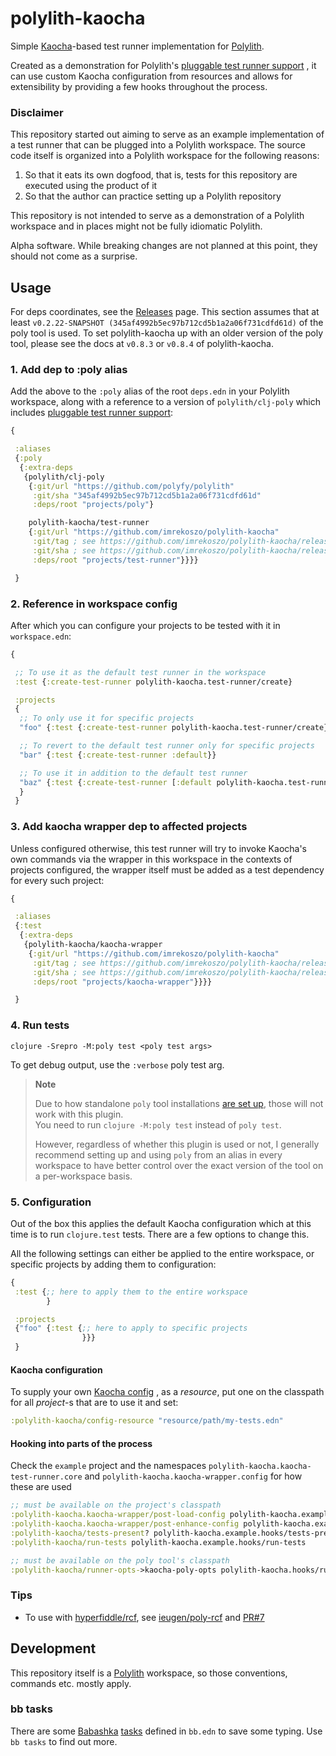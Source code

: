 # polylith-kaocha

Simple [Kaocha](https://github.com/lambdaisland/kaocha/)-based test runner
implementation for [Polylith](https://github.com/polyfy/polylith/).

Created as a demonstration for Polylith's
[pluggable test runner support](https://github.com/polyfy/polylith/pull/196)
, it can use custom Kaocha configuration from resources and allows for
extensibility by providing a few hooks throughout the process.

### Disclaimer

This repository started out aiming to serve as an example implementation of a test runner that can be plugged into a
Polylith workspace. The source code itself is organized into a Polylith workspace for the following reasons:

1. So that it eats its own dogfood, that is, tests for this repository are
   executed using the product of it
2. So that the author can practice setting up a Polylith repository

This repository is not intended to serve as a demonstration of a Polylith workspace and in places might not be fully
idiomatic Polylith.

Alpha software. While breaking changes are not planned at this point, they should not come as a surprise.

## Usage

For deps coordinates, see the [Releases](https://github.com/imrekoszo/polylith-kaocha/releases) page. This section assumes that at least `v0.2.22-SNAPSHOT (345af4992b5ec97b712cd5b1a2a06f731cdfd61d)` of the poly tool is used. To set polylith-kaocha up with an older version of the poly tool, please see the docs at `v0.8.3` or `v0.8.4` of polylith-kaocha.

### 1. Add dep to :poly alias

Add the above to the `:poly` alias of the root `deps.edn` in your Polylith
workspace, along with a reference to a version of `polylith/clj-poly` which
includes [pluggable test runner support](https://github.com/polyfy/polylith/pull/196):

```clojure
{

 :aliases
 {:poly
  {:extra-deps
   {polylith/clj-poly
    {:git/url "https://github.com/polyfy/polylith"
     :git/sha "345af4992b5ec97b712cd5b1a2a06f731cdfd61d"
     :deps/root "projects/poly"}

    polylith-kaocha/test-runner
    {:git/url "https://github.com/imrekoszo/polylith-kaocha"
     :git/tag ; see https://github.com/imrekoszo/polylith-kaocha/releases
     :git/sha ; see https://github.com/imrekoszo/polylith-kaocha/releases
     :deps/root "projects/test-runner"}}}}

 }
```

### 2. Reference in workspace config

After which you can configure your projects to be tested with it
in `workspace.edn`:

```clojure
{

 ;; To use it as the default test runner in the workspace
 :test {:create-test-runner polylith-kaocha.test-runner/create}

 :projects
 {
  ;; To only use it for specific projects
  "foo" {:test {:create-test-runner polylith-kaocha.test-runner/create}}

  ;; To revert to the default test runner only for specific projects
  "bar" {:test {:create-test-runner :default}}

  ;; To use it in addition to the default test runner
  "baz" {:test {:create-test-runner [:default polylith-kaocha.test-runner/create]}}
  }
 }
```

### 3. Add kaocha wrapper dep to affected projects

Unless configured otherwise, this test runner will try to invoke Kaocha's own
commands via the wrapper in this workspace in the contexts of projects
configured, the wrapper itself must be added as a test dependency for every such
project:

```clojure
{

 :aliases
 {:test
  {:extra-deps
   {polylith-kaocha/kaocha-wrapper
    {:git/url "https://github.com/imrekoszo/polylith-kaocha"
     :git/tag ; see https://github.com/imrekoszo/polylith-kaocha/releases
     :git/sha ; see https://github.com/imrekoszo/polylith-kaocha/releases
     :deps/root "projects/kaocha-wrapper"}}}}

 }
```

### 4. Run tests

```shell
clojure -Srepro -M:poly test <poly test args>
```

To get debug output, use the `:verbose` poly test arg.

> **Note**
> 
> Due to how standalone `poly` tool
> installations [are set up](https://github.com/imrekoszo/polylith-kaocha/issues/5#issuecomment-1223855462), those will
> not work with this plugin.<br/>
> You need to run `clojure -M:poly test` instead of `poly test`.
>
> However, regardless of whether this plugin is used or not, I generally recommend setting up and using `poly` from an
> alias in every workspace to have better control over the exact version of the tool on a per-workspace basis.

### 5. Configuration

Out of the box this applies the default Kaocha configuration which at this time
is to run `clojure.test` tests. There are a few options to change this.

All the following settings can either be applied to the entire workspace, or
specific projects by adding them to configuration:

```clojure
{
 :test {;; here to apply them to the entire workspace
        }

 :projects
 {"foo" {:test {;; here to apply to specific projects
                }}}
 }
```

#### Kaocha configuration

To supply your
own [Kaocha config](https://github.com/lambdaisland/kaocha/blob/main/doc/03_configuration.md)
, as a _resource_, put one on the classpath for all _project_-s that are to use
it and set:

```clojure
:polylith-kaocha/config-resource "resource/path/my-tests.edn"
```

#### Hooking into parts of the process

Check the `example` project and the namespaces
`polylith-kaocha.kaocha-test-runner.core` and
`polylith-kaocha.kaocha-wrapper.config` for how these are used

```clojure
;; must be available on the project's classpath
:polylith-kaocha.kaocha-wrapper/post-load-config polylith-kaocha.example.hooks/post-load-config
:polylith-kaocha.kaocha-wrapper/post-enhance-config polylith-kaocha.example.hooks/post-enhance-config
:polylith-kaocha/tests-present? polylith-kaocha.example.hooks/tests-present?
:polylith-kaocha/run-tests polylith-kaocha.example.hooks/run-tests

;; must be available on the poly tool's classpath
:polylith-kaocha/runner-opts->kaocha-poly-opts polylith-kaocha.hooks/runner-opts->kaocha-poly-opts
```

### Tips

* To use with [hyperfiddle/rcf](https://github.com/hyperfiddle/rcf), see [ieugen/poly-rcf](https://github.com/ieugen/poly-rcf) and [PR#7](https://github.com/imrekoszo/polylith-kaocha/pull/7)

## Development

This repository itself is a [Polylith](https://github.com/polyfy/polylith/)
workspace, so those conventions, commands etc. mostly apply.

### bb tasks

There are
some [Babashka](https://github.com/babashka/babashka) [tasks](https://book.babashka.org/#tasks)
defined in `bb.edn` to save some typing. Use `bb tasks` to find out more.
